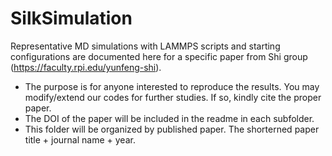 # SilkSimulation
Representative MD simulations with LAMMPS scripts and starting configurations are documented here for a specific paper from Shi group (https://faculty.rpi.edu/yunfeng-shi).
- The purpose is for anyone interested to reproduce the results. You may modify/extend our codes for further studies. If so, kindly cite the proper paper.
- The DOI of the paper will be included in the readme in each subfolder.
- This folder will be organized by published paper. The shorterned paper title + journal name + year. 
